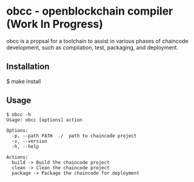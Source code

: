 # obcc - openblockchain compiler (Work In Progress)

obcc is a propsal for a toolchain to assist in various phases of chaincode development, such as compilation, test, packaging, and deployment.

## Installation

   $ make install

## Usage

    $ obcc -h
    Usage: obcc [options] action
    
    Options:
      -p, --path PATH  ./  path to chaincode project
      -v, --version
      -h, --help
    
    Actions:
      build -> Build the chaincode project
      clean -> Clean the chaincode project
      package -> Package the chaincode for deployment


